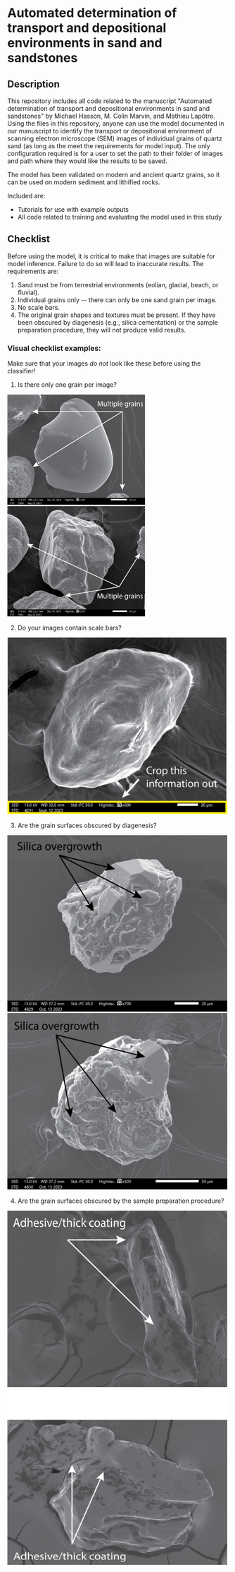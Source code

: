 # Automated determination of transport and depositional environments in sand and sandstones

## Description
This repository includes all code related to the manuscript "Automated determination of transport and depositional environments in sand and sandstones" by Michael Hasson, M. Colin Marvin, and Mathieu Lapôtre. Using the files in this repository, anyone can use the model documented in our manuscript to identify the transport or depositional environment of scanning electron microscope (SEM) images of individual grains of quartz sand (as long as the meet the requirements for model input). The only configuration required is for a user to set the path to their folder of images and path where they would like the results to be saved.

The model has been validated on modern and ancient quartz grains, so it can be used on modern sediment and lithified rocks. 

Included are: 
- Tutorials for use with example outputs
- All code related to training and evaluating the model used in this study

## Checklist

Before using the model, it is critical to make that images are suitable for model inference. Failure to do so will lead to inaccurate results. The requirements are:
1. Sand must be from terrestrial environments (eolian, glacial, beach, or fluvial).
2. Individual grains only -- there can only be one sand grain per image.
3. No scale bars.
4. The original grain shapes and textures must be present. If they have been obscured by diagenesis (e.g., silica cementation) or the sample preparation procedure, they will not produce valid results.

### Visual checklist examples:
Make sure that your images *do not* look like these before using the classifier!

1. Is there only one grain per image?  
<img src="./Checklist_images/Multiple_grains/FF01i_0074_annotated.png" width="312.5" height="250">
<img src="./Checklist_images/Multiple_grains/a16-64455-thin_0037_annotated.png" width="312.5" height="250">

2. Do your images contain scale bars?  
<img src="./Checklist_images/Scale_bars/scale_bar.png" width="500" height="400">

3. Are the grain surfaces obscured by diagenesis?
<img src="./Checklist_images/Overgrowth/Dino_cyn_5_postHCl_10_13_23_0003_annotated.png" width="500" height="400">
<img src="./Checklist_images/Overgrowth/Dino_cyn_5_postHCl_10_13_23_0004_annotated.png" width="500" height="400">

4. Are the grain surfaces obscured by the sample preparation procedure?
<img src="./Checklist_images/Coatings/4_annotated.png" width="500" height="400">
<img src="./Checklist_images/Coatings/91_annotated.png" width="500" height="400">

